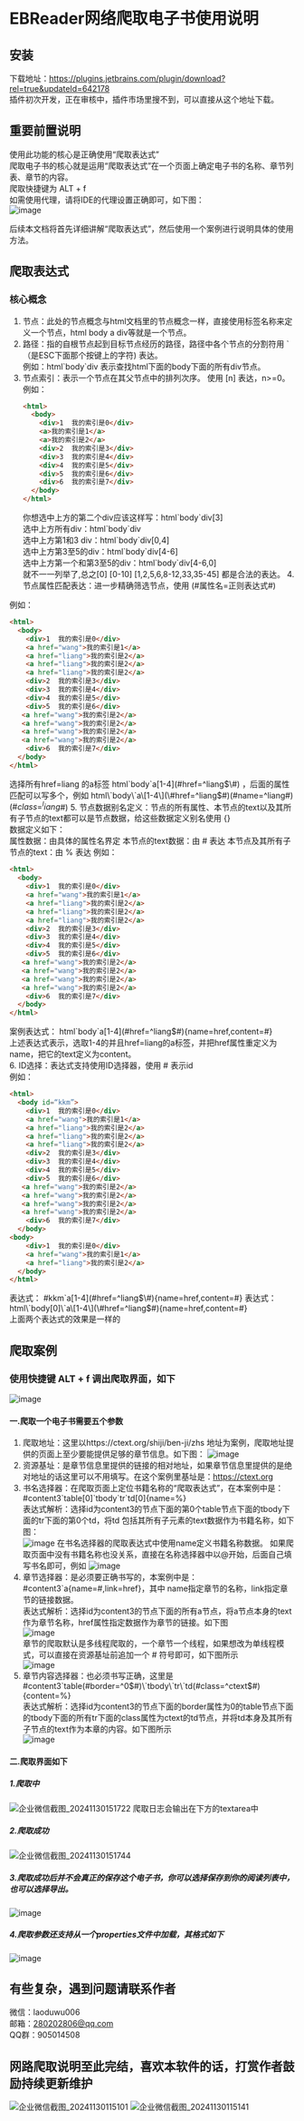 # EBReader网络爬取电子书使用说明
## 安装
下载地址：https://plugins.jetbrains.com/plugin/download?rel=true&updateId=642178  
插件初次开发，正在审核中，插件市场里搜不到，可以直接从这个地址下载。  
## 重要前置说明
使用此功能的核心是正确使用“爬取表达式”  
爬取电子书的核心就是运用“爬取表达式”在一个页面上确定电子书的名称、章节列表、章节的内容。  
爬取快捷键为  ALT + f  
如需使用代理，请将IDE的代理设置正确即可，如下图：  
![image](https://github.com/user-attachments/assets/56f933e2-2e9e-47de-9632-a12d53d6c222)  

后续本文档将首先详细讲解“爬取表达式”，然后使用一个案例进行说明具体的使用方法。  
## 爬取表达式
### 核心概念  
1. 节点：此处的节点概念与html文档里的节点概念一样，直接使用标签名称来定义一个节点，html body a div等就是一个节点。  
2. 路径：指的自根节点起到目标节点经历的路径，路径中各个节点的分割符用  \`（是ESC下面那个按键上的字符)  表达。  
   例如：html\`body\`div 表示查找html下面的body下面的所有div节点。
3. 节点索引：表示一个节点在其父节点中的排列次序。  使用 [n] 表达，n>=0。
   例如：
   ```html
   <html>
     <body>
       <div>1  我的索引是0</div>
       <a>我的索引是1</a>
       <a>我的索引是2</a>
       <div>2  我的索引是3</div>
       <div>3  我的索引是4</div>
       <div>4  我的索引是5</div>
       <div>5  我的索引是6</div>
       <div>6  我的索引是7</div>
     </body>
   </html>
   ```
   你想选中上方的第二个div应该这样写：html\`body\`div[3]  
   选中上方所有div：html\`body\`div  
   选中上方第1和3 div：html\`body\`div[0,4]  
   选中上方第3至5的div：html\`body\`div[4-6]  
   选中上方第一个和第3至5的div：html\`body\`div[4-6,0]  
   就不一一列举了,总之[0]  [0-10]  [1,2,5,6,8-12,33,35-45]  都是合法的表达。
4.节点属性匹配表达：进一步精确筛选节点，使用 (#属性名=正则表达式#)  

例如：  
   ```html
   <html>
     <body>
       <div>1  我的索引是0</div>
       <a href="wang">我的索引是1</a>
       <a href="liang">我的索引是2</a>
       <a href="liang">我的索引是2</a>
       <a href="liang">我的索引是2</a>
       <div>2  我的索引是3</div>
       <div>3  我的索引是4</div>
       <div>4  我的索引是5</div>
       <div>5  我的索引是6</div>
      <a href="wang">我的索引是2</a>
      <a href="wang">我的索引是2</a>
      <a href="wang">我的索引是2</a>
      <a href="wang">我的索引是2</a>
       <div>6  我的索引是7</div>
     </body>
   </html>
   ```
选择所有href=liang 的a标签 html\`body\`a\[1-4\](\#href=^liang$\#) ，后面的属性匹配可以写多个，例如  
html\`body\`a\[1-4\](\#href=^liang$\#)(\#name=^liang$\#)(\#class=^liang$\#)
5. 节点数据别名定义：节点的所有属性、本节点的text以及其所有子节点的text都可以是节点数据，给这些数据定义别名使用 {}   
数据定义如下：  
属性数据：由具体的属性名界定
本节点的text数据：由 # 表达
本节点及其所有子节点的text：由 % 表达
例如：  
   ```html
   <html>
     <body>
       <div>1  我的索引是0</div>
       <a href="wang">我的索引是1</a>
       <a href="liang">我的索引是2</a>
       <a href="liang">我的索引是2</a>
       <a href="liang">我的索引是2</a>
       <div>2  我的索引是3</div>
       <div>3  我的索引是4</div>
       <div>4  我的索引是5</div>
       <div>5  我的索引是6</div>
      <a href="wang">我的索引是2</a>
      <a href="wang">我的索引是2</a>
      <a href="wang">我的索引是2</a>
      <a href="wang">我的索引是2</a>
       <div>6  我的索引是7</div>
     </body>
   </html>
   ```
案例表达式： html\`body\`a\[1-4\](\#href=^liang$\#){name=href,content=#}  
上述表达式表示，选取1-4的并且href=liang的a标签，并把href属性重定义为name，把它的text定义为content。  
6. ID选择：表达式支持使用ID选择器，使用 # 表示id  
例如：
   ```html
   <html>
     <body id=“kkm”>
       <div>1  我的索引是0</div>
       <a href="wang">我的索引是1</a>
       <a href="liang">我的索引是2</a>
       <a href="liang">我的索引是2</a>
       <a href="liang">我的索引是2</a>
       <div>2  我的索引是3</div>
       <div>3  我的索引是4</div>
       <div>4  我的索引是5</div>
       <div>5  我的索引是6</div>
      <a href="wang">我的索引是2</a>
      <a href="wang">我的索引是2</a>
      <a href="wang">我的索引是2</a>
      <a href="wang">我的索引是2</a>
       <div>6  我的索引是7</div>
     </body>
  <body>
       <div>1  我的索引是0</div>
       <a href="wang">我的索引是1</a>
       <a href="liang">我的索引是2</a>
     </body>
   </html>
   ```
表达式： #kkm\`a\[1-4\](\#href=^liang$\#){name=href,content=#}  
表达式： html\`body[0]\`a\[1-4\](\#href=^liang$\#){name=href,content=#}  
上面两个表达式的效果是一样的



## 爬取案例
### 使用快捷键  ALT + f 调出爬取界面，如下  
![image](https://github.com/user-attachments/assets/98fda731-499a-43ee-98c8-e0bbe8f79917)  
#### 一.爬取一个电子书需要五个参数
1. 爬取地址：这里以https://ctext.org/shiji/ben-ji/zhs 地址为案例，爬取地址提供的页面上至少要能提供足够的章节信息。如下图：
   ![image](https://github.com/user-attachments/assets/e6371c70-3092-4582-abe6-c302e565ed91)  
2. 资源基址：是章节信息里提供的链接的相对地址，如果章节信息里提供的是绝对地址的话这里可以不用填写。在这个案例里基址是：https://ctext.org  
3. 书名选择器：在爬取页面上定位书籍名称的“爬取表达式”，在本案例中是：#content3\`table[0]\`tbody\`tr\`td[0]{name=%}  
   表达式解析：选择id为content3的节点下面的第0个table节点下面的tbody下面的tr下面的第0个td，将td 包括其所有子元素的text数据作为书籍名称，如下图：  
   ![image](https://github.com/user-attachments/assets/47701c6f-e547-44ba-a380-b1253cb62df3)
   在书名选择器的爬取表达式中使用name定义书籍名称数据。
   如果爬取页面中没有书籍名称也没关系，直接在名称选择器中以@开始，后面自己填写书名即可，例如
   ![image](https://github.com/user-attachments/assets/a8083125-f249-486e-831b-6357ad2a3575)
4. 章节选择器：是必须要正确书写的，本案例中是：#content3`a{name=#,link=href}，其中 name指定章节的名称，link指定章节的链接数据。  
   表达式解析：选择id为content3的节点下面的所有a节点，将a节点本身的text作为章节名称，href属性指定数据作为章节的链接。如下图  
   ![image](https://github.com/user-attachments/assets/4161a5e7-a989-4d7e-b0e7-1d059e961585)  
   章节的爬取默认是多线程爬取的，一个章节一个线程，如果想改为单线程模式，可以直接在资源基址前追加一个 # 符号即可，如下图所示  
   ![image](https://github.com/user-attachments/assets/ffe52fc0-e442-40de-9c27-51fef8b99b66)  
5. 章节内容选择器：也必须书写正确，这里是#content3\`table(#border=^0$#)\`tbody\`tr\`td(#class=^ctext$#){content=%}  
   表达式解析：选择id为content3的节点下面的border属性为0的table节点下面的tbody下面的所有tr下面的class属性为ctext的td节点，并将td本身及其所有子节点的text作为本章的内容。如下图所示  
   ![image](https://github.com/user-attachments/assets/20edf05a-69a8-4a03-9253-f3639a6ea488)
#### 二.爬取界面如下
##### 1.爬取中  
![企业微信截图_20241130151722](https://github.com/user-attachments/assets/002399b2-f8dd-4cdb-883b-df1da5960a28)
爬取日志会输出在下方的textarea中  
##### 2.爬取成功  
![企业微信截图_20241130151744](https://github.com/user-attachments/assets/5590e227-2105-4bd0-ab92-8368b4ce2cb4)
##### 3.爬取成功后并不会真正的保存这个电子书，你可以选择保存到你的阅读列表中，也可以选择导出。  
![image](https://github.com/user-attachments/assets/a299a3bf-be3a-44a7-b754-20a467044e5d)
##### 4.爬取参数还支持从一个properties文件中加载，其格式如下  
![image](https://github.com/user-attachments/assets/17cad487-3476-4302-88e1-3ff6ffeff2ba)  
## 有些复杂，遇到问题请联系作者
微信：laoduwu006  
邮箱：280202806@qq.com  
QQ群：905014508  
## 网路爬取说明至此完结，喜欢本软件的话，打赏作者鼓励持续更新维护
![企业微信截图_20241130115101](https://github.com/user-attachments/assets/ab66f392-fd61-4df5-85ac-270cc867ae5c)
![企业微信截图_20241130115141](https://github.com/user-attachments/assets/83b5d748-68b6-405f-8558-eaaa1e6ee917)
